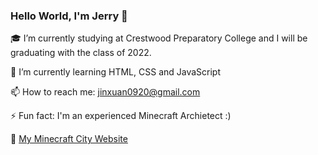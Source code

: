 ### Hello World, I'm Jerry 👋

:mortar_board: I’m currently studying at Crestwood Preparatory College and I will be graduating with the class of 2022.

🌱 I’m currently learning HTML, CSS and JavaScript

📫 How to reach me: jinxuan0920@gmail.com

⚡ Fun fact: I'm an experienced Minecraft Archietect :)

:city_sunset: [My Minecraft City Website](https://bay-city.vercel.app/)

<!--
**JerryZhang0920/JerryZhang0920** is a ✨ _special_ ✨ repository because its `README.md` (this file) appears on your GitHub profile.

